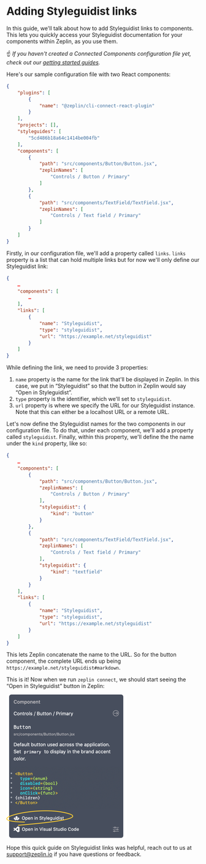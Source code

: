 # Adding Styleguidist links

In this guide, we'll talk about how to add Styleguidist links to components. This lets you quickly access your Styleguidist documentation for your components within Zeplin, as you use them.

☝️ _If you haven't created a Connected Components configuration file yet, check out our [getting started guides](/README.md#getting-started)._

Here's our sample configuration file with two React components:

```json
{
    "plugins": [
        {
            "name": "@zeplin/cli-connect-react-plugin"
        }
    ],
    "projects": [],
    "styleguides": [
        "5cd486b18a64c1414be004fb"
    ],
    "components": [
        {
            "path": "src/components/Button/Button.jsx",
            "zeplinNames": [
                "Controls / Button / Primary"
            ]
        },
        {
            "path": "src/components/TextField/TextField.jsx",
            "zeplinNames": [
                "Controls / Text field / Primary"
            ]
        }
    ]
}
```

Firstly, in our configuration file, we'll add a property called `links`. `links` property is a list that can hold multiple links but for now we'll only define our Styleguidist link:

```json
{
    …
    "components": [
        …
    ],
    "links": [
        {
            "name": "Styleguidist",
            "type": "styleguidist",
            "url": "https://example.net/styleguidist"
        }
    ]
}
```

While defining the link, we need to provide 3 properties:

1. `name` property is the name for the link that'll be displayed in Zeplin. In this case, we put in “Styleguidist” so that the button in Zeplin would say “Open in Styleguidist”.
2. `type` property is the identifier, which we'll set to `styleguidist`.
3. `url` property is where we specify the URL for our Styleguidist instance. Note that this can either be a localhost URL or a remote URL.

Let's now define the Styleguidist names for the two components in our configuration file. To do that, under each component, we'll add a property called `styleguidist`. Finally, within this property, we'll define the the name under the `kind` property, like so:

```json
{
    …
    "components": [
        {
            "path": "src/components/Button/Button.jsx",
            "zeplinNames": [
                "Controls / Button / Primary"
            ],
            "styleguidist": {
                "kind": "button"
            }
        },
        {
            "path": "src/components/TextField/TextField.jsx",
            "zeplinNames": [
                "Controls / Text field / Primary"
            ],
            "styleguidist": {
                "kind": "textfield"
            }
        }
    ],
    "links": [
        {
            "name": "Styleguidist",
            "type": "styleguidist",
            "url": "https://example.net/styleguidist"
        }
    ]
}
```

This lets Zeplin concatenate the name to the URL. So for the button component, the complete URL ends up being `https://example.net/styleguidist#markdown`.

This is it! Now when we run `zeplin connect`, we should start seeing the “Open in Styleguidist” button in Zeplin:

<img src="../../img/zeplinStyleguidistLink.png" alt="Connected component in Zeplin" width="314" />

Hope this quick guide on Styleguidist links was helpful, reach out to us at [support@zeplin.io](mailto:support@zeplin.io) if you have questions or feedback.
